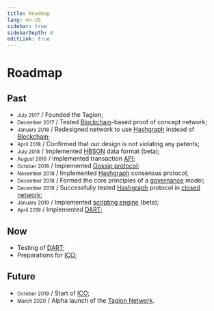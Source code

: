 ```yaml
---
title: Roadmap
lang: en-US
sidebar: true
sidebarDepth: 0
editLink: true
---
```


# Roadmap

## Past

- <small>July 2017</small> / Founded the Tagion;
- <small>December 2017</small> / Tested [Blockchain](/wiki/glossary.html#blockchain)-based proof of concept network;
- <small>January 2018</small> / Redesigned network to use [Hashgraph](/wiki/glossary.html#hashgraph-protocol) instead of [Blockchain](/wiki/glossary.html#blockchain);
- <small>April 2018</small> / Confirmed that our design is not violating any patents;
- <small>July 2018</small> / Implemented [HBSON](/wiki/glossary.html#hbson) data format (beta);
- <small>August 2018</small> / Implemented transaction [API](/wiki/glossary.html#api);
- <small>October 2018</small> / Implemented [Gossip protocol](/wiki/glossary.html#gossip-protocol);
- <small>November 2018</small> / Implemented [Hashgraph](/wiki/glossary.html#hashgraph) consensus protocol;
- <small>December 2018</small> / Formed the core principles of a [governance](/wiki/glossary.html#governance) model;
- <small>December 2018</small> / Successfully tested [Hashgraph](/wiki/glossary.html#hashgraph) protocol in [closed network](/wiki/glossary.html#closed-network);
- <small>January 2019</small> / Implemented [scripting engine](/wiki/glossary.html#scripting-engine) (beta);
- <small>April 2019</small> / Implemented [DART](/wiki/glossary.html#dart);

## Now

- Testing of [DART](/wiki/glossary.html#dart);
- Preparations for [ICO](/wiki/glossary.html#ico);

## Future

- <small>October 2019</small> / Start of [ICO](/wiki/glossary.html#ico);
- <small>March 2020</small> / Alpha launch of the [Tagion Network](/wiki/glossary.html#tagion-network).
